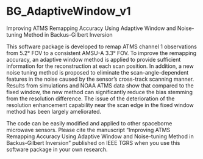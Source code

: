 # BG_AdaptiveWindow_v1
Improving ATMS Remapping Accuracy Using Adaptive Window and Noise-tuning Method in Backus-Gilbert Inversion

This software package is developed to remap ATMS channel 1 observations from 5.2° FOV to a consistent AMSU-A 3.3° FOV. To improve the remapping accuracy, an adaptive window method is applied to provide sufficient information for the reconstruction at each scan position. In addition, a new noise tuning method is proposed to eliminate the scan-angle-dependent features in the noise caused by the sensor’s cross-track scanning manner. Results from simulations and NOAA ATMS data show that compared to the fixed window, the new method can significantly reduce the bias stemming from the resolution difference. The issue of the deterioration of the resolution enhancement capability near the scan edge in the fixed window method has been largely ameliorated.

The code can be easily modified and applied to other spaceborne microwave sensors. Please cite the manuscript “Improving ATMS Remapping Accuracy Using Adaptive Window and Noise-tuning Method in Backus-Gilbert Inversion” published on IEEE TGRS when you use this software package in your own research.
